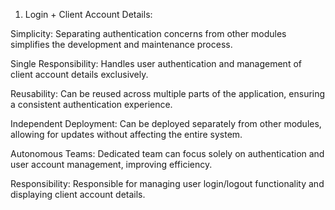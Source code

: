1. Login + Client Account Details:

Simplicity: Separating authentication concerns from other modules simplifies the development and maintenance process.

Single Responsibility: Handles user authentication and management of client account details exclusively.

Reusability: Can be reused across multiple parts of the application, ensuring a consistent authentication experience.

Independent Deployment: Can be deployed separately from other modules, allowing for updates without affecting the entire system.

Autonomous Teams: Dedicated team can focus solely on authentication and user account management, improving efficiency.

Responsibility: Responsible for managing user login/logout functionality and displaying client account details.
